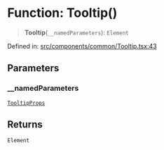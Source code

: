 # Function: Tooltip()

> **Tooltip**(`__namedParameters`): `Element`

Defined in: [src/components/common/Tooltip.tsx:43](https://github.com/laruss/react-text-game/blob/59d7b8f771aa0b3a193326c59fd60a3d4ca5383b/packages/ui/src/components/common/Tooltip.tsx#L43)

## Parameters

### \_\_namedParameters

[`TooltipProps`](../type-aliases/TooltipProps.md)

## Returns

`Element`
